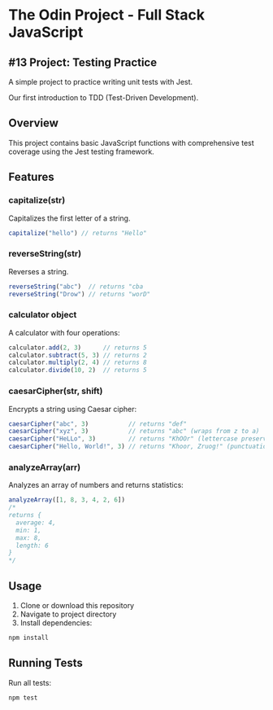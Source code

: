 # The Odin Project - Full Stack JavaScript

## #13 Project: Testing Practice

A simple project to practice writing unit tests with Jest.

Our first introduction to TDD (Test-Driven Development).

## Overview

This project contains basic JavaScript functions with comprehensive test coverage using the Jest testing framework.

## Features

### capitalize(str)
Capitalizes the first letter of a string.
```javascript
capitalize("hello") // returns "Hello"
```

### reverseString(str)
Reverses a string.
```javascript
reverseString("abc")  // returns "cba
reverseString("Drow") // returns "worD"
```

### calculator object
A calculator with four operations:
```javascript
calculator.add(2, 3)      // returns 5
calculator.subtract(5, 3) // returns 2
calculator.multiply(2, 4) // returns 8
calculator.divide(10, 2)  // returns 5
```

### caesarCipher(str, shift)
Encrypts a string using Caesar cipher:
```javascript
caesarCipher("abc", 3)           // returns "def"
caesarCipher("xyz", 3)           // returns "abc" (wraps from z to a)
caesarCipher("HeLLo", 3)         // returns "KhOOr" (lettercase preservation)
caesarCipher("Hello, World!", 3) // returns "Khoor, Zruog!" (punctuation and spaces unchanged)
```

### analyzeArray(arr)
Analyzes an array of numbers and returns statistics:
```javascript
analyzeArray([1, 8, 3, 4, 2, 6])
/* 
returns {
  average: 4,
  min: 1,
  max: 8,
  length: 6
}
*/
```

## Usage
1. Clone or download this repository
2. Navigate to project directory
3. Install dependencies:
```bash
npm install
```

## Running Tests
Run all tests:
```bash
npm test
```